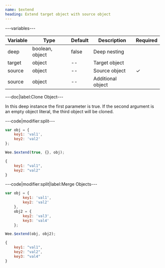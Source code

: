 ```yaml
---
name: $extend
heading: Extend target object with source object
---
```


---variables---

| Variable | Type | Default | Description | Required |
| -- | -- | -- | -- | -- |
| deep | boolean, object | false | Deep nesting ||
| target | object | -- | Target object ||
| source | object | -- | Source object | ✓ |
| source | object | -- | Additional object ||

---doc|label:Clone Object---

In this deep instance the first parameter is true. If the second argument is an empty object literal, the third object will be cloned.

---code|modifier:split---

```javascript
var obj = {
	key1: 'val1',
	key2: 'val2'
};

Wee.$extend(true, {}, obj);
```

```javascript
{
	key1: "val1",
	key2: "val2"
}
```

---code|modifier:split|label:Merge Objects---

```javascript
var obj = {
		key1: 'val1',
		key2: 'val2'
	},
	obj2 = {
		key2: 'val3',
		key3: 'val4'
	};

Wee.$extend(obj, obj2);
```

```javascript
{
	key1: "val1",
	key2: "val2",
	key3: "val4"
}
```